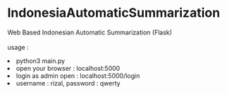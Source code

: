 # IndonesiaAutomaticSummarization
Web Based Indonesian Automatic Summarization (Flask)
<br>
<br>
usage :
<li>python3 main.py</li>
<li>open your browser : localhost:5000</li>
<li>login as admin open : localhost:5000/login</li>
<li>username : rizal, password : qwerty</li>

